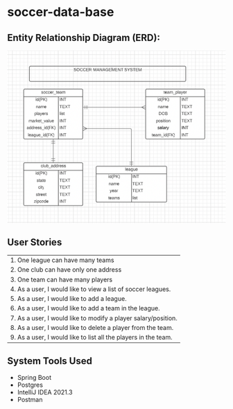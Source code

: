 # soccer-data-base
## Entity Relationship Diagram (ERD):

![ERD.png](images/ERD.png)

## User Stories

| |
| --- |
|1. One league can have many teams
|2. One club can have only one address
|3. One team can have many players
|4. As a user, I would like to view a list of soccer leagues.
|5. As a user, I would like to add a league.
|6. As a user, I would like to add a team in the league.
|7. As a user, I would like to modify a player salary/position.
|8. As a user, I would like to delete a player from the team.
|9. As a user, I would like to list all the players in the team.

## System Tools Used

- Spring Boot
- Postgres
- IntelliJ IDEA 2021.3
- Postman
